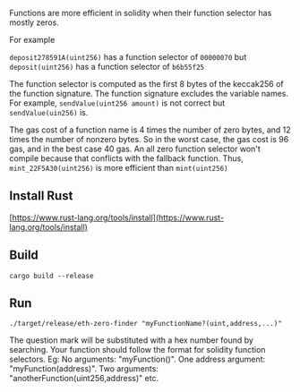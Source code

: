 Functions are more efficient in solidity when their function selector has mostly zeros.

For example

`deposit278591A(uint256)` has a function selector of `00000070`
but `deposit(uint256)` has a function selector of `b6b55f25`

The function selector is computed as the first 8 bytes of the keccak256 of the function signature. The function signature excludes the variable names. For example, `sendValue(uint256 amount)` is not correct but `sendValue(uin256)` is.

The gas cost of a function name is 4 times the number of zero bytes, and 12 times the number of nonzero bytes. So in the worst case, the gas cost is 96 gas, and in the best case 40 gas. An all zero function selector won't compile because that conflicts with the fallback function. Thus, `mint_22F5A30(uint256)` is more efficient than `mint(uint256)`

## Install Rust
[https://www.rust-lang.org/tools/install](https://www.rust-lang.org/tools/install)

## Build
`cargo build --release`

## Run
`./target/release/eth-zero-finder "myFunctionName?(uint,address,...)"`

The question mark will be substituted with a hex number found by searching. Your function should follow the format for solidity function selectors. Eg: No arguments: "myFunction()". One address argument: "myFunction(address)". Two arguments: "anotherFunction(uint256,address)" etc.
